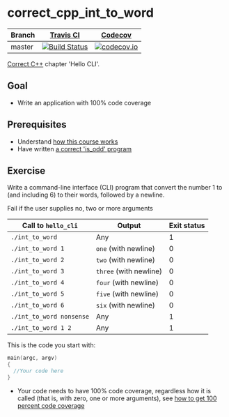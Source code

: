 # correct_cpp_int_to_word

Branch|[Travis CI](https://travis-ci.org)|[Codecov](https://www.codecov.io)
---|---|---
master|[![Build Status](https://travis-ci.org/richelbilderbeek/correct_cpp_int_to_word.svg?branch=master)](https://travis-ci.org/richelbilderbeek/correct_cpp_int_to_word)|[![codecov.io](https://codecov.io/github/richelbilderbeek/correct_cpp_int_to_word/coverage.svg?branch=master)](https://codecov.io/github/richelbilderbeek/correct_cpp_int_to_word/branch/master)

[Correct C++](https://github.com/richelbilderbeek/correct_cpp) chapter 'Hello CLI'.

## Goal

 * Write an application with 100% code coverage

## Prerequisites

 * Understand [how this course works](https://github.com/richelbilderbeek/correct_cpp/blob/master/how_this_course_works.md)
 * Have written [a correct 'is_odd' program](https://github.com/richelbilderbeek/correct_cpp_is_odd)

## Exercise

Write a command-line interface (CLI) program that convert the number 1 to (and including 6) to their words, followed by a newline.

Fail if the user supplies no, two or more arguments

Call to `hello_cli`|Output|Exit status
---|---|---
`./int_to_word`|Any|1
`./int_to_word 1`|`one` (with newline)|0
`./int_to_word 2`|`two` (with newline)|0
`./int_to_word 3`|`three` (with newline)|0
`./int_to_word 4`|`four` (with newline)|0
`./int_to_word 5`|`five` (with newline)|0
`./int_to_word 6`|`six` (with newline)|0
`./int_to_word nonsense`|Any|1
`./int_to_word 1 2`|Any|1

This is the code you start with:

```c++
main(argc, argv)
{
  //Your code here
}
```

 * Your code needs to have 100% code coverage, regardless how it is called (that is, with zero, one or more arguments), 
   see [how to get 100 percent code coverage](https://github.com/richelbilderbeek/correct_cpp/blob/master/how_to_get_100_percent_code_coverage.md)
